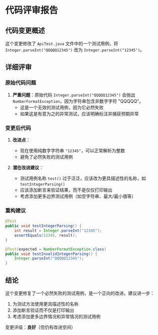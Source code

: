 # 代码评审报告

## 代码变更概述

这个变更修改了 `ApiTest.java` 文件中的一个测试用例，将 `Integer.parseInt("QQQQQ12345")` 改为 `Integer.parseInt("12345")`。

## 详细评审

### 原始代码问题
1. **严重问题**：原始代码 `Integer.parseInt("QQQQQ12345")` 会抛出 `NumberFormatException`，因为字符串包含非数字字符 "QQQQQ"。
   - 这是一个无效的测试用例，因为它必然失败
   - 如果这是有意为之的异常测试，应该明确标注并捕获预期异常

### 变更后代码
1. **改进点**：
   - 现在使用纯数字字符串 `"12345"`，可以正常解析为整数
   - 避免了必然失败的测试用例

2. **潜在改进建议**：
   - 测试用例名称 `test()` 过于泛泛，应该改为更具描述性的名称，如 `testIntegerParsing()`
   - 应该添加断言来验证结果，而不是仅仅打印输出
   - 考虑添加更多边界测试用例（如空字符串、最大/最小值等）

### 重构建议
```java
@Test
public void testIntegerParsing() {
    int result = Integer.parseInt("12345");
    assertEquals(12345, result);
}

@Test(expected = NumberFormatException.class)
public void testInvalidIntegerParsing() {
    Integer.parseInt("QQQQQ12345");
}
```

## 结论

这个变更修复了一个必然失败的测试用例，是一个正向的改进。建议进一步：
1. 为测试方法使用更具描述性的名称
2. 添加断言验证而不仅是打印输出
3. 考虑添加更多边界情况和异常情况的测试用例

变更评级：**良好**（但仍有改进空间）